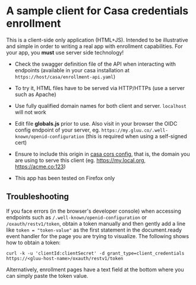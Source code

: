 # A sample client for Casa credentials enrollment

This is a client-side only application (HTML+JS). Intended to be illustrative and simple in order to writing a real app with enrollment capabilities. For your app, you **must** use server side technology!

- Check the swagger definition file of the API when interacting with endpoints (available in your casa installation at `https://host/casa/enrollment-api.yaml`)

- To try it, HTML files have to be served via HTTP/HTTPs (use a server such as Apache)

- Use fully qualified domain names for both client and server. `localhost` will not work

- Edit file **globals.js** prior to use. Also visit in your browser the OIDC config endpoint of your server, eg. `https://my.gluu.co/.well-known/openid-configuration` (this is required when using a self-signed cert)

- Ensure to include this origin in [casa cors config](https://gluu.org/docs/casa/4.0/developer/rest-services/#cross-domain-consumption-of-services),
  that is, the domain you are using to serve this client (eg. https://my.local.org, https://acme.co:123)

- This app has been tested on Firefox only

## Troubleshooting

If you face errors (in the browser's developer console) when accessing endpoints such as `/.well-known/openid-configuration`
or `/oxauth/restv1/token`, obtain a token manually and then gently add a line like `token = "token-value"` as the first statement
in the document.ready event handler for the page you are trying to visualize. The following shows how to obtain a token:

`curl -k -u 'clientId:clientSecret' -d grant_type=client_credentials https://<gluu-host-name>/oxauth/restv1/token`

Alternatively, enrollment pages have a text field at the bottom where you can simply paste the token value.
